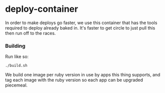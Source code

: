 # deploy-container

In order to make deploys go faster, we use this container that has the tools required to deploy already baked in. It's faster to get circle to just pull this then run off to the races.

### Building

Run like so:

```
./build.sh
```

We build one image per ruby version in use by apps this thing supports, and tag each image with the ruby version so each app can be upgraded piecemeal.